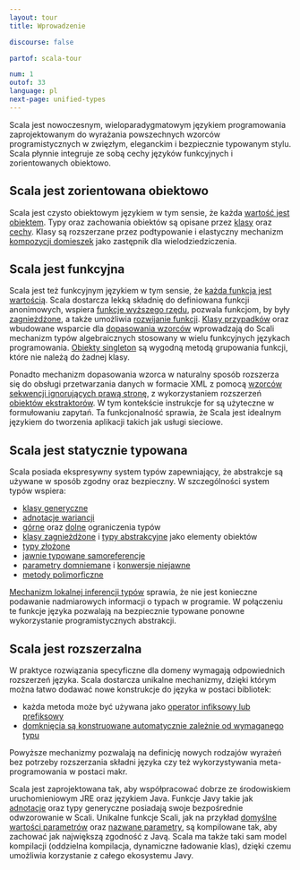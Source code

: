 ```yaml
---
layout: tour
title: Wprowadzenie

discourse: false

partof: scala-tour

num: 1
outof: 33
language: pl
next-page: unified-types
---
```


Scala jest nowoczesnym, wieloparadygmatowym językiem programowania zaprojektowanym do wyrażania powszechnych wzorców programistycznych w zwięzłym, eleganckim i bezpiecznie typowanym stylu. Scala płynnie integruje ze sobą cechy języków funkcyjnych i zorientowanych obiektowo.

## Scala jest zorientowana obiektowo ##
Scala jest czysto obiektowym językiem w tym sensie, że każda [wartość jest obiektem](unified-types.html). Typy oraz zachowania obiektów są opisane przez [klasy](classes.html) oraz [cechy](traits.html). Klasy są rozszerzane przez podtypowanie i elastyczny mechanizm [kompozycji domieszek](mixin-class-composition.html) jako zastępnik dla wielodziedziczenia.

## Scala jest funkcyjna ##
Scala jest też funkcyjnym językiem w tym sensie, że [każda funkcja jest wartością](unified-types.html). Scala dostarcza lekką składnię do definiowana funkcji anonimowych, wspiera [funkcje wyższego rzędu](higher-order-functions.html), pozwala funkcjom, by były [zagnieżdżone](nested-functions.html), a także umożliwia [rozwijanie funkcji](currying.html). [Klasy przypadków](case-classes.html) oraz wbudowane wsparcie dla [dopasowania wzorców](pattern-matching.html) wprowadzają do Scali mechanizm typów algebraicznych stosowany w wielu funkcyjnych językach programowania. [Obiekty singleton](singleton-objects) są wygodną metodą grupowania funkcji, które nie należą do żadnej klasy.

Ponadto mechanizm dopasowania wzorca w naturalny sposób rozszerza się do obsługi przetwarzania danych w formacie XML z pomocą [wzorców sekwencji ignorujących prawą stronę](regular-expression-patterns.html), z wykorzystaniem rozszerzeń [obiektów ekstraktorów](extractor-objects.html). W tym kontekście instrukcje for są użyteczne w formułowaniu zapytań. Ta funkcjonalność sprawia, że Scala jest idealnym językiem do tworzenia aplikacji takich jak usługi sieciowe.

## Scala jest statycznie typowana ##
Scala posiada ekspresywny system typów zapewniający, że abstrakcje są używane w sposób zgodny oraz bezpieczny. W szczególności system typów wspiera:

* [klasy generyczne](generic-classes.html)
* [adnotacje wariancji](variances.html)
* [górne](upper-type-bounds.html) oraz [dolne](lower-type-bounds.html) ograniczenia typów
* [klasy zagnieżdżone](inner-classes.html) i [typy abstrakcyjne](abstract-types.html) jako elementy obiektów
* [typy złożone](compound-types.html)
* [jawnie typowane samoreferencje](self-types.html)
* [parametry domniemane](implicit-parameters.html) i [konwersje niejawne](implicit-conversions.html)
* [metody polimorficzne](polymorphic-methods.html)

[Mechanizm lokalnej inferencji typów](local-type-inference.html) sprawia, że nie jest konieczne podawanie nadmiarowych informacji o typach w programie. W połączeniu te funkcje języka pozwalają na bezpiecznie typowane ponowne wykorzystanie programistycznych abstrakcji.

## Scala jest rozszerzalna ##
W praktyce rozwiązania specyficzne dla domeny wymagają odpowiednich rozszerzeń języka. Scala dostarcza unikalne mechanizmy, dzięki którym można łatwo dodawać nowe konstrukcje do języka w postaci bibliotek:

* każda metoda może być używana jako [operator infiksowy lub prefiksowy](operators.html)
* [domknięcia są konstruowane automatycznie zależnie od wymaganego typu](automatic-closures.html)

Powyższe mechanizmy pozwalają na definicję nowych rodzajów wyrażeń bez potrzeby rozszerzania składni języka czy też wykorzystywania meta-programowania w postaci makr.

Scala jest zaprojektowana tak, aby współpracować dobrze ze środowiskiem uruchomieniowym JRE oraz językiem Java. Funkcje Javy takie jak [adnotacje](annotations.html) oraz typy generyczne posiadają swoje bezpośrednie odwzorowanie w Scali. Unikalne funkcje Scali, jak na przykład [domyślne wartości parametrów](default-parameter-values.html) oraz [nazwane parametry](named-arguments.html), są kompilowane tak, aby zachować jak największą zgodność z Javą. Scala ma także taki sam model kompilacji (oddzielna kompilacja, dynamiczne ładowanie klas), dzięki czemu umożliwia korzystanie z całego ekosystemu Javy.
